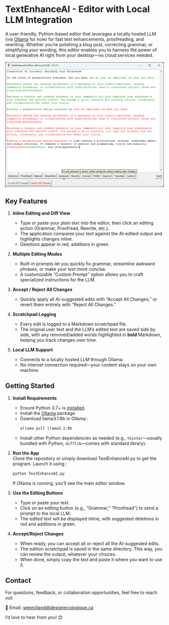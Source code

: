 # TextEnhanceAI - Editor with Local LLM Integration #

A user-friendly, Python-based editor that leverages a locally hosted LLM (via [Ollama](https://github.com/jmorganca/ollama) for now) for fast text enhancements, proofreading, and rewriting. Whether you’re polishing a blog post, correcting grammar, or simplifying your wording, this editor enables you to harness the power of local generative AI right from your desktop—no cloud services needed.

![App Window - v0.1](https://github.com/wenrolland/TextEnhanceAI/blob/main/TextEnhanceAI-v0.11.png)

## Key Features

1. **Inline Editing and Diff View**  
   - Type or paste your plain text into the editor, then click an editing action (Grammar, Proofread, Rewrite, etc.).  
   - The application compares your text against the AI-edited output and highlights changes inline.  
   - Deletions appear in red, additions in green.

2. **Multiple Editing Modes**  
   - Built-in prompts let you quickly fix grammar, streamline awkward phrases, or make your text more concise.  
   - A customizable “Custom Prompt” option allows you to craft specialized instructions for the LLM.

3. **Accept / Reject All Changes**  
   - Quickly apply all AI-suggested edits with “Accept All Changes,” or revert them entirely with “Reject All Changes.”  

4. **Scratchpad Logging**  
   - Every edit is logged to a Markdown scratchpad file.  
   - The original user text and the LLM’s edited text are saved side by side, with any removed/added words highlighted in **bold** Markdown, helping you track changes over time.

5. **Local LLM Support**  
   - Connects to a locally hosted LLM through Ollama.  
   - No internet connection required—your content stays on your own machine.

## Getting Started

1. **Install Requirements**  
   - Ensure Python 3.7+ is [installed](https://www.python.org/downloads/).  
   - Install the [Ollama](https://github.com/jmorganca/ollama) package.
   - Download llama3.1:8b in Ollama :
      ```bash
      ollama pull llama3.1:8b
      ```
   - Install other Python dependencies as needed (e.g., `tkinter`—usually bundled with Python, `difflib`—comes with standard library).

2. **Run the App**  
   Clone the repository or simply download TextEnhanceAI.py to get the program. Launch it using :
      ```bash
      python TextEnhanceAI.py
      ```
   If Ollama is running, you’ll see the main editor window.

4. **Use the Editing Buttons**  
   - Type or paste your text.  
   - Click on an editing button (e.g., “Grammar,” “Proofread”) to send a prompt to the local LLM.  
   - The edited text will be displayed inline, with suggested deletions in red and additions in green.

5. **Accept/Reject Changes**  
   - When ready, you can accept all or reject all the AI-suggested edits.
   - The edition scratchpad is saved in the same directory. This way, you can review the output, whatever your choices.
   - When done, simply copy the text and paste it where you want to use it.

## Contact

For questions, feedback, or collaboration opportunities, feel free to reach out:

📧 Email: [wenrolland@designecologique.ca](mailto:wenrolland@designecologique.ca)

I’d love to hear from you! 😊
